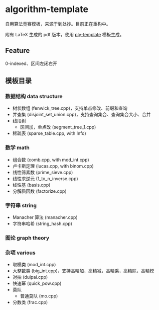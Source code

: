 # algorithm-template

自用算法竞赛模板，来源于到处抄。目前正在重构中。

附有 LaTeX 生成的 pdf 版本，使用 [ply-template](https://github.com/palayutm/ply-template) 模板生成。

## Feature
0-indexed、区间左闭右开

## 模板目录

### 数据结构 data structure

+ 树状数组 (fenwick_tree.cpp)，支持单点修改、前缀和查询
+ 并查集 (disjoint_set_union.cpp)，支持查询集合、查询集合大小、合并
+ 线段树
    + 区间加，单点改 (segment_tree_1.cpp)
+ 稀疏表 (sparse_table.cpp, with Info)

### 数学 math

+ 组合数 (comb.cpp, with mod_int.cpp)
+ 卢卡斯定理 (lucas.cpp, with binom.cpp)
+ 线性筛素数 (prime_sieve.cpp)
+ 线性求逆元 (1_to_n_inverse.cpp)
+ 线性基 (basis.cpp)
+ 分解质因数 (factorize.cpp)

### 字符串 string

+ Manacher 算法 (manacher.cpp)
+ 字符串哈希 (string_hash.cpp)

### 图论 graph theory

### 杂项 various

+ 取模类 (mod_int.cpp)
+ 大整数类 (big_int.cpp)，支持高精加，高精减，高精乘，高精除，高精模
+ 对拍 (duipai.cpp)
+ 快速幂 (quick_pow.cpp)
+ 莫队
    + 普通莫队 (mo.cpp)
+ 分数类 (frac.cpp)